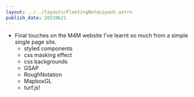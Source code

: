 ```yaml
---
layout: ../../layouts/FleetingNoteLayout.astro
publish_date: 20210621
---
```


- Final touches on the M4M website I've learnt so much from a simple single page site.
  - styled components
  - css masking effect
  - css backgrounds
  - GSAP
  - RoughNotation
  - MapboxGL
  - turf.js!
